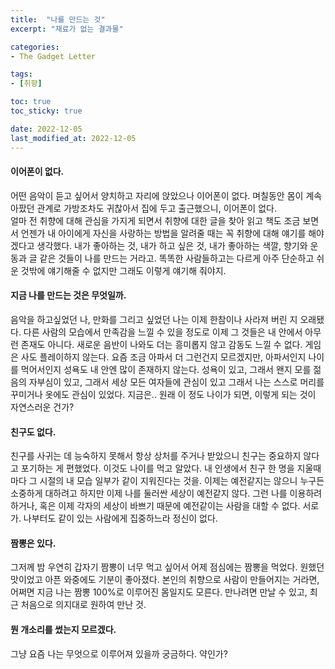 ```yaml
---
title:  "나를 만드는 것"
excerpt: "재료가 없는 결과물"

categories:
- The Gadget Letter

tags:
- [취향]

toc: true
toc_sticky: true

date: 2022-12-05
last_modified_at: 2022-12-05
---
```


#### 이어폰이 없다.

어떤 음악이 듣고 싶어서 양치하고 자리에 앉았으나 이어폰이 없다. 며칠동안 몸이 계속 아팠던 관계로 가방조차도 귀찮아서 집에 두고 출근했으니, 이어폰이 없다.  
얼마 전 취향에 대해 관심을 가지게 되면서 취향에 대한 글을 찾아 읽고 책도 조금 보면서 언젠가 내 아이에게 자신을 사랑하는 방법을 알려줄 때는 꼭 취향에 대해 얘기를 해야겠다고 생각했다. 내가 좋아하는 것, 내가 하고 싶은 것, 내가 좋아하는 색깔, 향기와 운동과 글 같은 것들이 나를 만드는 거라고. 똑똑한 사람들하고는 다르게 아주 단순하고 쉬운 것밖에 얘기해줄 수 없지만 그래도 이렇게 얘기해 줘야지.  

#### 지금 나를 만드는 것은 무엇일까.

음악을 하고싶었던 나, 만화를 그리고 싶었던 나는 이제 한참이나 사라져 버린 지 오래됐다. 다른 사람의 모습에서 만족감을 느낄 수 있을 정도로 이제 그 것들은 내 안에서 아무런 존재도 아니다. 새로운 음반이 나와도 더는 흥미롭지 않고 감동도 느낄 수 없다. 게임은 사도 플레이하지 않는다. 요즘 조금 아파서 더 그런건지 모르겠지만, 아파서인지 나이를 먹어서인지 성욕도 내 안엔 많이 존재하지 않는다. 성욕이 있고, 그래서 왠지 모를 젊음의 자부심이 있고, 그래서 세상 모든 여자들에 관심이 있고 그래서 나는 스스로 머리를 꾸미거나 옷에도 관심이 있었다. 지금은.. 원래 이 정도 나이가 되면, 이렇게 되는 것이 자연스러운 건가?  

#### 친구도 없다.

친구를 사귀는 데 능숙하지 못해서 항상 상처를 주거나 받았으니 친구는 중요하지 않다고 포기하는 게 편했었다. 이것도 나이를 먹고 알았다. 내 인생에서 친구 한 명을 지울때마다 그 시절의 내 모습 일부가 같이 지워진다는 것을. 이제는 예전같지는 않으니 누구든 소중하게 대하려고 하지만 이제 나를 둘러싼 세상이 예전같지 않다. 그런 나를 이용하려 하거나, 혹은 이제 각자의 세상이 바쁘기 때문에 예전같이는 사람을 대할 수 없다. 서로가. 나부터도 같이 있는 사람에게 집중하느라 정신이 없다.

#### 짬뽕은 있다.

그저께 밤 우연히 갑자기 짬뽕이 너무 먹고 싶어서 어제 점심에는 짬뽕을 먹었다. 원했던 맛이었고 아픈 와중에도 기분이 좋아졌다. 본인의 취향으로 사람이 만들어지는 거라면, 어쩌면 지금 나는 짬뽕 100%로 이루어진 몸일지도 모른다. 만나려면 만날 수 있고, 최근 처음으로 의지대로 원하여 만난 것.  

#### 뭔 개소리를 썼는지 모르겠다.

그냥 요즘 나는 무엇으로 이루어져 있을까 궁금하다. 약인가?
